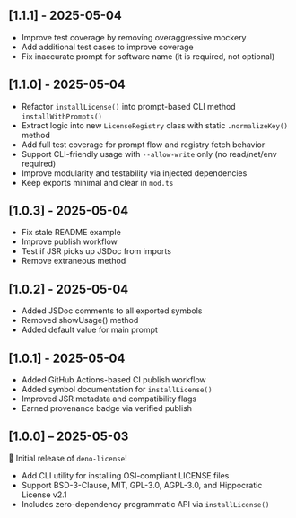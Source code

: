 ## [1.1.1] - 2025-05-04

- Improve test coverage by removing overaggressive mockery
- Add additional test cases to improve coverage
- Fix inaccurate prompt for software name (it is required, not optional)

## [1.1.0] - 2025-05-04

- Refactor `installLicense()` into prompt-based CLI method `installWithPrompts()`
- Extract logic into new `LicenseRegistry` class with static `.normalizeKey()` method
- Add full test coverage for prompt flow and registry fetch behavior
- Support CLI-friendly usage with `--allow-write` only (no read/net/env required)
- Improve modularity and testability via injected dependencies
- Keep exports minimal and clear in `mod.ts`

## [1.0.3] - 2025-05-04

- Fix stale README example
- Improve publish workflow
- Test if JSR picks up JSDoc from imports
- Remove extraneous method

## [1.0.2] - 2025-05-04

- Added JSDoc comments to all exported symbols
- Removed showUsage() method
- Added default value for main prompt

## [1.0.1] - 2025-05-04

- Added GitHub Actions-based CI publish workflow
- Added symbol documentation for `installLicense()`
- Improved JSR metadata and compatibility flags
- Earned provenance badge via verified publish

## [1.0.0] – 2025-05-03

🎉 Initial release of `deno-license`!

- Add CLI utility for installing OSI-compliant LICENSE files
- Support BSD-3-Clause, MIT, GPL-3.0, AGPL-3.0, and Hippocratic License v2.1
- Includes zero-dependency programmatic API via `installLicense()`